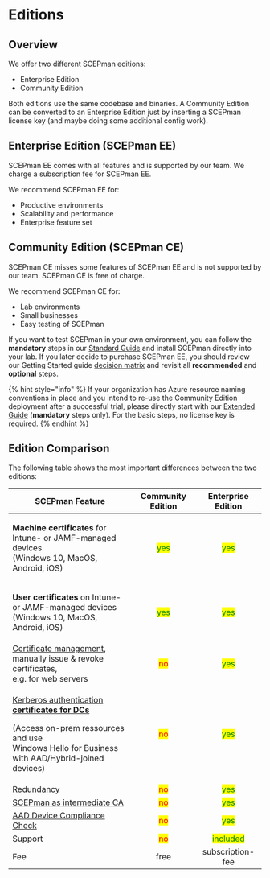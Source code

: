# Editions

## Overview

We offer two different SCEPman editions:

* Enterprise Edition
* Community Edition

Both editions use the same codebase and binaries. A Community Edition can be converted to an Enterprise Edition just by inserting a SCEPman license key (and maybe doing some additional config work).

## Enterprise Edition (SCEPman EE)

SCEPman EE comes with all features and is supported by our team. We charge a subscription fee for SCEPman EE.

We recommend SCEPman EE for:

* Productive environments
* Scalability and performance
* Enterprise feature set

## Community Edition (SCEPman CE)

SCEPman CE misses some features of SCEPman EE and is not supported by our team. SCEPman CE is free of charge.

We recommend SCEPman CE for:

* Lab environments
* Small businesses
* Easy testing of SCEPman

If you want to test SCEPman in your own environment, you can follow the **mandatory** steps in our [Standard Guide](scepman-deployment/community-guide.md) and install SCEPman directly into your lab. If you later decide to purchase SCEPman EE, you should review our Getting Started guide [decision matrix](scepman-deployment/deployment-guides/#decision-matrix) and revisit all **recommended** and **optional** steps.

{% hint style="info" %}
If your organization has Azure resource naming conventions in place and you intend to re-use the Community Edition deployment after a successful trial, please directly start with our [Extended Guide](scepman-deployment/deployment-guides/enterprise-guide-1.md) (**mandatory** steps only). For the basic steps, no license key is required.
{% endhint %}

## Edition Comparison

The following table shows the most important differences between the two editions:

| SCEPman Feature                                                                                                                                                                                                                                                                  |           Community Edition           |             Enterprise Edition             |
| -------------------------------------------------------------------------------------------------------------------------------------------------------------------------------------------------------------------------------------------------------------------------------- | :-----------------------------------: | :----------------------------------------: |
| <p><strong>Machine certificates</strong> for Intune- or JAMF-managed devices<br>(Windows 10, MacOS, Android, iOS)</p>                                                                                                                                                            | <mark style="color:green;">yes</mark> |    <mark style="color:green;">yes</mark>   |
| <p><strong>User certificates</strong> on Intune- or JAMF-managed devices<br>(Windows 10, MacOS, Android, iOS)</p>                                                                                                                                                                | <mark style="color:green;">yes</mark> |    <mark style="color:green;">yes</mark>   |
| [Certificate management](./certificate-deployment/certificate-master/README.md), manually issue &#x26; revoke certificates,<br> e.g. for web servers                                                                                                          |   <mark style="color:red;">no</mark>  |    <mark style="color:green;">yes</mark>   |
| <p>[Kerberos authentication <strong>certificates for DCs</strong>](./certificate-deployment/domain-controller-certificates.md)</p><p>(Access on-prem ressources and use<br>Windows Hello for Business with AAD/Hybrid-joined devices)</p> |   <mark style="color:red;">no</mark>  |    <mark style="color:green;">yes</mark>   |
| [Redundancy](./advanced-configuration/geo-redundancy.md)                                                                                                                                                                                             |   <mark style="color:red;">no</mark>  |    <mark style="color:green;">yes</mark>   |
| [SCEPman as intermediate CA](./advanced-configuration/intermediate-certificate.md)                                                                                                                                                                   |   <mark style="color:red;">no</mark>  |    <mark style="color:green;">yes</mark>   |
| [AAD Device Compliance Check](./scepman-configuration/optional/application-settings/intune-validation.md#appconfig-intunevalidation-compliancecheck)                                                                                                                           |   <mark style="color:red;">no</mark>  |    <mark style="color:green;">yes</mark>   |
| Support                                                                                                                                                                                                                                                                          |   <mark style="color:red;">no</mark>  | <mark style="color:green;">included</mark> |
| Fee                                                                                                                                                                                                                                                                              |                  free                 |              subscription-fee              |

